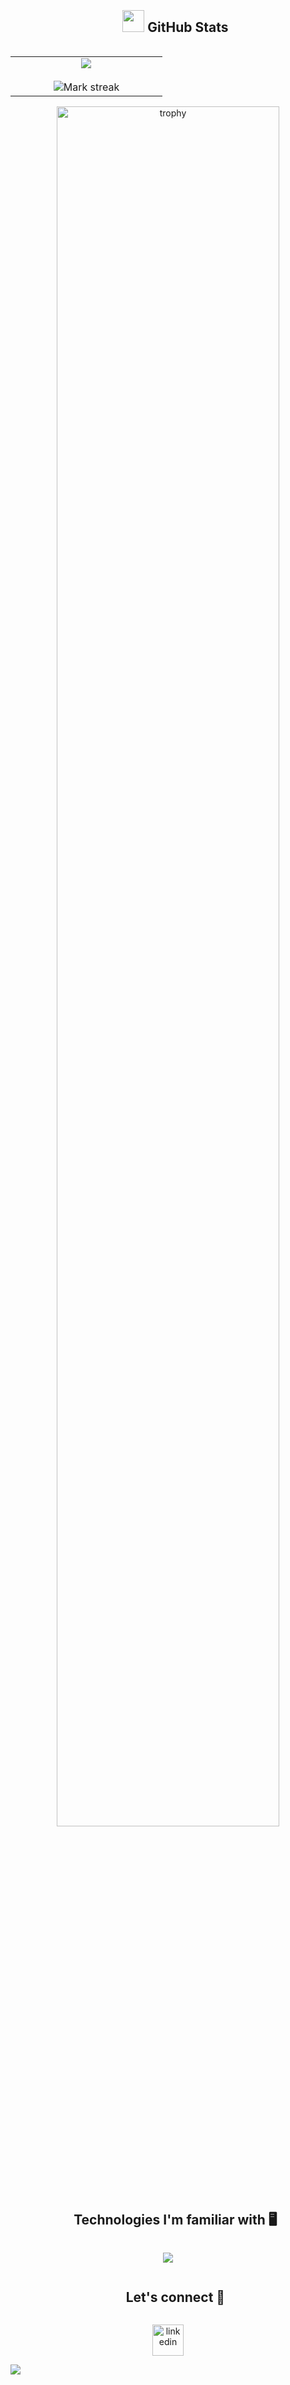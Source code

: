 <!--
**bfarahdel/bfarahdel** is a ✨ _special_ ✨ repository because its `README.md` (this file) appears on your GitHub profile.

Here are some ideas to get you begined:

- 🔭 I’m currently working on ...
- 🌱 I’m currently learning ...
- 👯 I’m looking to collaborate on ...
- 🤔 I’m looking for help with ...
- 💬 Ask me about ...
- 📫 How to reach me: ...
- 😄 Pronouns: ...
- ⚡ Fun fact: ...
-->

<div id="user-content-toc">

<!--- stats & Trophy (begin) -->
<div id="user-content-toc">
  <ul align="center">
    <summary><h2 style="display: inline-block"><img src="https://media.giphy.com/media/iY8CRBdQXODJSCERIr/giphy.gif" width="35"> GitHub Stats</h2></summary>
  </ul>
</div>
<p align="center">
  <!--- stats (begin) -->
<table align="center">
<tr border="none">
<td width="50%" align="center">
  <img  align="center"  src="https://github-readme-stats.vercel.app/api?username=bfarahdel&theme=dark&show_icons=true&count_private=true&hide_rank=true" />
  <br></br>
  <img  title="GitHub Stats" alt="Mark streak" src="https://github-readme-streak-stats.herokuapp.com/?user=bfarahdel&theme=tokyonight&hide_border=false" /> 
</td>
</tr>
</table>
<!--- stats (end) -->

<!--- trophy (begin) -->
<div align=center>
  <a href="https://github.com/ryo-ma/github-profile-trophy" title="Go to Source">
      <img align="center" width=84% src="https://github-profile-trophy.vercel.app/?username=bfarahdel&theme=radical&row=1&column=6&margin-h=15&margin-w=5&no-bg=true" alt="trophy" />
    </a>
</div>
<!--- trophy (end) -->

<!--skills (technologies)-->
<br></br>
<div id="user-content-toc">
  <ul align="center">
    <summary><h2 style="display: inline-block">Technologies I'm familiar with 🖥</h2></summary>
  </ul>
</div>
<!--tech stack icons-->
<p align="center">
  <a href="https://skillicons.dev">
    <img src="https://skillicons.dev/icons?i=python,react,docker,linux,arduino,raspberrypi,django,flask,html,css,blender,matlab,git,github,vscode&perline=12" />
  </a>

<!-- connect with me -->
<div id="user-content-toc">
  <ul align="center">
    <summary><h2 style="display: inline-block">Let's connect 🤝</h2></summary>
  </ul>
</div>

<!--icons and links-->
<p align="center">
<a href="https://www.linkedin.com/in/britny-farahdel/" target="blank"><img align="center" src="https://user-images.githubusercontent.com/88904952/234979284-68c11d7f-1acc-4f0c-ac78-044e1037d7b0.png" alt="linkedin" height="50" width="50" /></a>
</p>

<!--horizontal divider(gradient)-->
<img src="https://user-images.githubusercontent.com/73097560/115834477-dbab4500-a447-11eb-908a-139a6edaec5c.gif">
